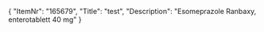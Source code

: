 {
  "ItemNr": "165679",
  "Title": "test",
  "Description": "Esomeprazole Ranbaxy, enterotablett 40 mg"
}